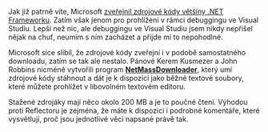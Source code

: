 <!-- dcterms:identifier = aspnetcz#183 -->
<!-- dcterms:title = Stáhněte si zdrojové kódy .NETu pro offline prohlížení -->
<!-- dcterms:abstract = Jak již patrně víte, Microsoft zveřejnil zdrojové kódy většiny .NET Frameworku. Zatím však jenom pro prohlížení v rámci debuggingu ve Visual Studiu. Slíbil sice, že zveřejní též zdrojáky samostatně ke stažení, ale zatím mu to z huby do ruky vraziti neráčilo. Existuje nicméně způsob, jak to obejít. -->
<!-- np9:categoryId = 7 -->
<!-- x4w:category = Software -->
<!-- np9:authorId = 1 -->
<!-- np9:authorEmail = michal.valasek@altairis.cz -->
<!-- dcterms:creator = Michal Altair Valášek -->
<!-- dcterms:created = 2008-02-11T15:06:41.41+01:00 -->
<!-- dcterms:date = 2008-02-11T15:06:41.41+01:00 -->

Jak již patrně víte, Microsoft [zveřejnil zdrojové kódy většiny .NET Frameworku](http://blogs.msdn.com/sburke/archive/2008/01/16/configuring-visual-studio-to-debug-net-framework-source-code.aspx). Zatím však jenom pro prohlížení v rámci debuggingu ve Visual Studiu. Lepší než nic, ale debuggingu ve Visual Studiu jsem nikdy nepřišel nějak na chuť, neumím s ním zacházet a přijde mi to nepohodlné.

Microsoft sice slíbil, že zdrojové kódy zveřejní i v podobě samostatného downloadu, zatím se tak ale nestalo. Pánové Kerem Kusmezer a John Robbins nicméně vytvořili program [**NetMassDownloader**](http://www.codeplex.com/NetMassDownloader), který umí zdrojové kódy stáhnout a dát je k dispozici jako běžné textové soubory, které můžete prohlížet v libovolném textovém editoru.

Stažené zdrojáky mají něco okolo 200 MB a je to poučné čtení. Výhodou proti Reflectoru je zejména, že máte k dispozici i podrobné komentáře, které vysvětlují, proč jsou jednotlivé věci napsané právě tak.